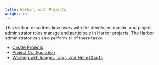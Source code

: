 ```yaml
---
title: Working with Projects
weight: 15
---
```


This section describes how users with the developer, master, and project administrator roles manage and participate in Harbor projects. The Harbor administrator can also perform all of these tasks.

- [Create Projects](create-projects.md)
- [Project Configuration](project-configuration.md)
- [Working with Images, Tags, and Helm Charts](working-with-images.md)
